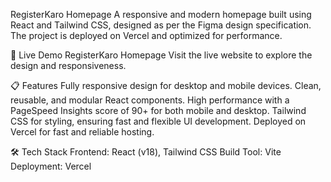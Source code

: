 RegisterKaro Homepage
A responsive and modern homepage built using React and Tailwind CSS, designed as per the Figma design specification. The project is deployed on Vercel and optimized for performance.

🚀 Live Demo
RegisterKaro Homepage
Visit the live website to explore the design and responsiveness.

📋 Features
Fully responsive design for desktop and mobile devices.
Clean, reusable, and modular React components.
High performance with a PageSpeed Insights score of 90+ for both mobile and desktop.
Tailwind CSS for styling, ensuring fast and flexible UI development.
Deployed on Vercel for fast and reliable hosting.


🛠️ Tech Stack
Frontend: React (v18), Tailwind CSS
Build Tool: Vite
Deployment: Vercel
